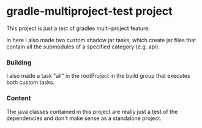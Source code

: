 # gradle-multiproject-test project

This project is just a test of gradles multi-project feature.

In here I also made two custom shadow jar tasks, which create jar files that contain all the submodules of a specified category (e.g. api).

### Building

I also made a task "all" in the rootProject in the build group that executes both custom tasks.

### Content

The java classes contained in this project are really just a test of the dependencies and don't make sense as a standalone project.